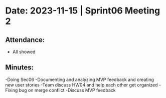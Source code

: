 # Date: 2023-11-15 | Sprint06  Meeting 2

## Attendance:

- All showed 

## Minutes:

-Doing Sec06
-Documenting and analyzing MVP feedback and creating new user stories
-Team discuss HW04 and help each other get organized
-Fixing bug on merge conflict
-Discuss MVP feedback 
